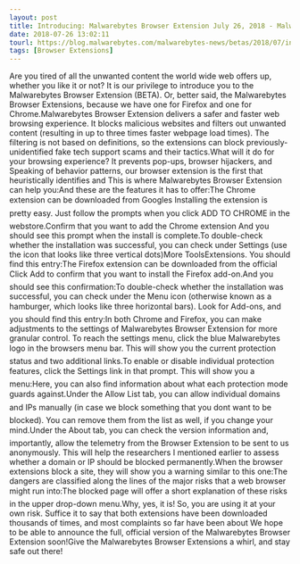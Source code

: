 ```yaml
---
layout: post
title: Introducing: Malwarebytes Browser Extension July 26, 2018 - Malwarebytes Browser Extensions (BETA) are available in the official web stores for Chrome and Firefox. Read what they can do for you, and try one out, if you haven't already.CONTINUE READING
date: 2018-07-26 13:02:11
tourl: https://blog.malwarebytes.com/malwarebytes-news/betas/2018/07/introducing-malwarebytes-browser-extension/
tags: [Browser Extensions]
---
```

Are you tired of all the unwanted content the world wide web offers up, whether you like it or not? It is our privilege to introduce you to the Malwarebytes Browser Extension (BETA). Or, better said, the Malwarebytes Browser Extensions, because we have one for Firefox and one for Chrome.Malwarebytes Browser Extension delivers a safer and faster web browsing experience. It blocks malicious websites and filters out unwanted content (resulting in up to three times faster webpage load times). The filtering is not based on definitions, so the extensions can block previously-unidentified fake tech support scams and their tactics.What will it do for your browsing experience? It prevents pop-ups, browser hijackers, and Speaking of behavior patterns, our browser extension is the first that heuristically identifies and This is where Malwarebytes Browser Extension can help you:And these are the features it has to offer:The Chrome extension can be downloaded from Googles Installing the extension is pretty easy. Just follow the prompts when you click ADD TO CHROME in the webstore.Confirm that you want to add the Chrome extension And you should see this prompt when the install is complete.To double-check whether the installation was successful, you can check under Settings (use the icon that looks like three vertical dots)More ToolsExtensions. You should find this entry:The Firefox extension can be downloaded from the official Click Add to confirm that you want to install the Firefox add-on.And you should see this confirmation:To double-check whether the installation was successful, you can check under the Menu icon (otherwise known as a hamburger, which looks like three horizontal bars). Look for Add-ons, and you should find this entry:In both Chrome and Firefox, you can make adjustments to the settings of Malwarebytes Browser Extension for more granular control. To reach the settings menu, click the blue Malwarebytes logo in the browsers menu bar. This will show you the current protection status and two additional links.To enable or disable individual protection features, click the Settings link in that prompt. This will show you a menu:Here, you can also find information about what each protection mode guards against.Under the Allow List tab, you can allow individual domains and IPs manually (in case we block something that you dont want to be blocked). You can remove them from the list as well, if you change your mind.Under the About tab, you can check the version information and, importantly, allow the telemetry from the Browser Extension to be sent to us anonymously. This will help the researchers I mentioned earlier to assess whether a domain or IP should be blocked permanently.When the browser extensions block a site, they will show you a warning similar to this one:The dangers are classified along the lines of the major risks that a web browser might run into:The blocked page will offer a short explanation of these risks in the upper drop-down menu.Why, yes, it is! So, you are using it at your own risk. Suffice it to say that both extensions have been downloaded thousands of times, and most complaints so far have been about We hope to be able to announce the full, official version of the Malwarebytes Browser Extension soon!Give the Malwarebytes Browser Extensions a whirl, and stay safe out there!